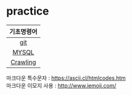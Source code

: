 # practice


|기초명령어|
|:---:|
|[git](https://github.com/jsjune/basic/blob/master/git.md)|
|[MYSQL](https://github.com/jsjune/basic/blob/master/MYSQL.md)|
|[Crawling](https://github.com/jsjune/Practice_Grammar/blob/master/Crawling.ipynb)|


마크다운 특수문자 : https://ascii.cl/htmlcodes.htm
<br>
마크다운 이모지 사용 : http://www.iemoji.com/
